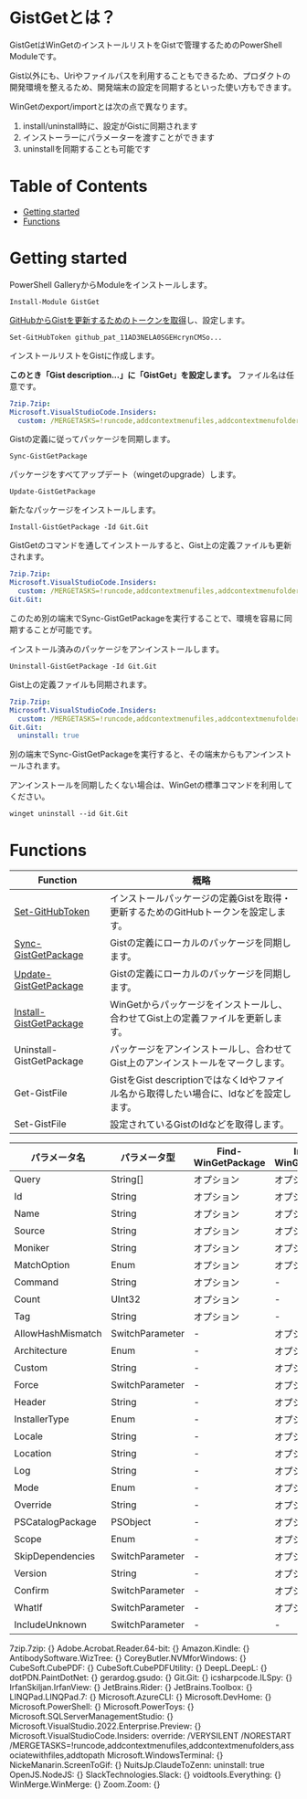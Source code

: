 # GistGetとは？

GistGetはWinGetのインストールリストをGistで管理するためのPowerShell Moduleです。

Gist以外にも、Uriやファイルパスを利用することもできるため、プロダクトの開発環境を整えるため、開発端末の設定を同期するといった使い方もできます。

WinGetのexport/importとは次の点で異なります。

1. install/uninstall時に、設定がGistに同期されます
2. インストーラーにパラメーターを渡すことができます
3. uninstallを同期することも可能です

# Table of Contents 

- [Getting started](#getting-started)
- [Functions](#functions)

# Getting started

PowerShell GalleryからModuleをインストールします。

```pwsh
Install-Module GistGet
```

[GitHubからGistを更新するためのトークンを取得](docs/ja-jp/Set-GitHubToken.md)し、設定します。

```pwsh
Set-GitHubToken github_pat_11AD3NELA0SGEHcrynCMSo...
```

インストールリストをGistに作成します。 

**このとき「Gist description...」に「GistGet」を設定します。** ファイル名は任意です。

```yaml
7zip.7zip:
Microsoft.VisualStudioCode.Insiders:
  custom: /MERGETASKS=!runcode,addcontextmenufiles,addcontextmenufolders,associatewithfiles,addtopath
```

Gistの定義に従ってパッケージを同期します。

```pwsh
Sync-GistGetPackage
```

パッケージをすべてアップデート（wingetのupgrade）します。

```pwsh
Update-GistGetPackage
```

新たなパッケージをインストールします。

```pwsh
Install-GistGetPackage -Id Git.Git
```

GistGetのコマンドを通してインストールすると、Gist上の定義ファイルも更新されます。

```yaml
7zip.7zip:
Microsoft.VisualStudioCode.Insiders:
  custom: /MERGETASKS=!runcode,addcontextmenufiles,addcontextmenufolders,associatewithfiles,addtopath
Git.Git:
```

このため別の端末でSync-GistGetPackageを実行することで、環境を容易に同期することが可能です。

インストール済みのパッケージをアンインストールします。

```pwsh
Uninstall-GistGetPackage -Id Git.Git
```

Gist上の定義ファイルも同期されます。

```yaml
7zip.7zip:
Microsoft.VisualStudioCode.Insiders:
  custom: /MERGETASKS=!runcode,addcontextmenufiles,addcontextmenufolders,associatewithfiles,addtopath
Git.Git:
  uninstall: true
```

別の端末でSync-GistGetPackageを実行すると、その端末からもアンインストールされます。

アンインストールを同期したくない場合は、WinGetの標準コマンドを利用してください。

```pwsh
winget uninstall --id Git.Git
```

# Functions

|Function|概略|
|--|--|
|[Set-GitHubToken](docs/ja-jp/Set-GitHubToken.md)|インストールパッケージの定義Gistを取得・更新するためのGitHubトークンを設定します。|
|[Sync-GistGetPackage](docs/ja-jp/Sync-GistGetPackage.md)|Gistの定義にローカルのパッケージを同期します。|
|[Update-GistGetPackage](docs/ja-jp/Update-GistGetPackage.md)|Gistの定義にローカルのパッケージを同期します。|
|[Install-GistGetPackage](docs/ja-jp/Install-GistGetPackage.md)|WinGetからパッケージをインストールし、合わせてGist上の定義ファイルを更新します。|
|Uninstall-GistGetPackage|パッケージをアンインストールし、合わせてGist上のアンインストールをマークします。|
|Get-GistFile|GistをGist descriptionではなくIdやファイル名から取得したい場合に、Idなどを設定します。|
|Set-GistFile|設定されているGistのIdなどを取得します。|






| パラメータ名 | パラメータ型 | Find-WinGetPackage | Install-WinGetPackage | Update-WinGetPackage |
|------------|-------------|-------------------|---------------------|-------------------|
| Query | String[] | オプション | オプション | オプション |
| Id | String | オプション | オプション | オプション |
| Name | String | オプション | オプション | オプション |
| Source | String | オプション | オプション | オプション |
| Moniker | String | オプション | オプション | オプション |
| MatchOption | Enum | オプション | オプション | オプション |
| Command | String | オプション | - | - |
| Count | UInt32 | オプション | - | - |
| Tag | String | オプション | - | - |
| AllowHashMismatch | SwitchParameter | - | オプション | オプション |
| Architecture | Enum | - | オプション | オプション |
| Custom | String | - | オプション | オプション |
| Force | SwitchParameter | - | オプション | オプション |
| Header | String | - | オプション | オプション |
| InstallerType | Enum | - | オプション | オプション |
| Locale | String | - | オプション | オプション |
| Location | String | - | オプション | オプション |
| Log | String | - | オプション | オプション |
| Mode | Enum | - | オプション | オプション |
| Override | String | - | オプション | オプション |
| PSCatalogPackage | PSObject | - | オプション | オプション |
| Scope | Enum | - | オプション | オプション |
| SkipDependencies | SwitchParameter | - | オプション | オプション |
| Version | String | - | オプション | オプション |
| Confirm | SwitchParameter | - | オプション | オプション |
| WhatIf | SwitchParameter | - | オプション | オプション |
| IncludeUnknown | SwitchParameter | - | - | オプション |



7zip.7zip: {}
Adobe.Acrobat.Reader.64-bit: {}
Amazon.Kindle: {}
AntibodySoftware.WizTree: {}
CoreyButler.NVMforWindows: {}
CubeSoft.CubePDF: {}
CubeSoft.CubePDFUtility: {}
DeepL.DeepL: {}
dotPDN.PaintDotNet: {}
gerardog.gsudo: {}
Git.Git: {}
icsharpcode.ILSpy: {}
IrfanSkiljan.IrfanView: {}
JetBrains.Rider: {}
JetBrains.Toolbox: {}
LINQPad.LINQPad.7: {}
Microsoft.AzureCLI: {}
Microsoft.DevHome: {}
Microsoft.PowerShell: {}
Microsoft.PowerToys: {}
Microsoft.SQLServerManagementStudio: {}
Microsoft.VisualStudio.2022.Enterprise.Preview: {}
Microsoft.VisualStudioCode.Insiders:
  override: /VERYSILENT /NORESTART /MERGETASKS=!runcode,addcontextmenufiles,addcontextmenufolders,associatewithfiles,addtopath
Microsoft.WindowsTerminal: {}
NickeManarin.ScreenToGif: {}
NuitsJp.ClaudeToZenn:
  uninstall: true
OpenJS.NodeJS: {}
SlackTechnologies.Slack: {}
voidtools.Everything: {}
WinMerge.WinMerge: {}
Zoom.Zoom: {}
